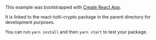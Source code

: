 This example was bootstrapped with [Create React App](https://github.com/facebook/create-react-app).

It is linked to the react-tutti-crypto package in the parent directory for development purposes.

You can run `yarn install` and then `yarn start` to test your package.
